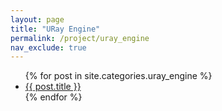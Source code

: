 ```yaml
---
layout: page
title: "URay Engine"
permalink: /project/uray_engine
nav_exclude: true
---
```


<ul>
	{% for post in site.categories.uray_engine %}
		<li>
			<a href="{{ post.url }}">{{ post.title }}</a>
		</li>
	{% endfor %}
</ul>
